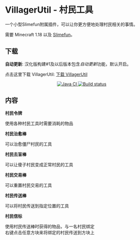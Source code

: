 # VillagerUtil - 村民工具

一个小型Slimefun附属插件，可以让你更方便地处理村民相关的事情。

需要 Minecraft 1.18 以及 [Slimefun](https://slimefun.guizhanss.wiki/Installing-Slimefun)。

## 下载

**自动更新**: 汉化版构建#1及以后版本包含*自动更新*功能，默认开启。

点击这里下载 VillagerUtil: [下载 VillagerUtil](https://builds.guizhanss.net/ybw0014/VillagerUtil-CN/main)

<p align="center">
  <a href="https://github.com/ybw0014/VillagerUtil-CN/actions/workflows/maven.yml">
    <img src="https://github.com/ybw0014/VillagerUtil-CN/actions/workflows/maven.yml/badge.svg" alt="Java CI"/>
  </a>
  <a href="https://builds.guizhanss.net/ybw0014/VillagerUtil-CN/main">
    <img src="https://builds.guizhanss.net/f/ybw0014/VillagerUtil-CN/main/badge.svg" alt="Build status"/>
  </a>
</p>

## 内容

**村民令牌**

使用各种村民工具时需要消耗的物品

**村民治愈棒**

可以治愈僵尸村民的工具

**村民去盲棒**

可以让傻子村民变成正常村民的工具

**村民交易棒**

可以重置村民交易的工具

**村民传送棒**

可以将村民传送到指定位置的工具

**村民信标**

使用村民传送棒时获得的物品，与一名村民绑定  
右键点击任意方块来将绑定的村民传送到方块上

